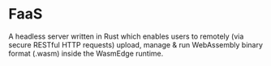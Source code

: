 # FaaS
A headless server written in Rust which enables users to remotely (via secure RESTful  HTTP requests) upload, manage &amp; run WebAssembly binary format (.wasm) inside the WasmEdge runtime.
